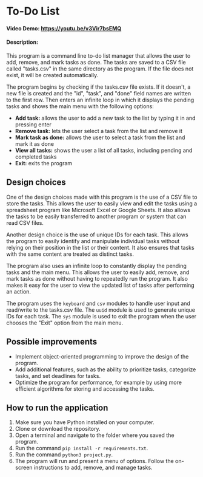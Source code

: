 # To-Do List
#### Video Demo: https://youtu.be/v3Vir7bsEMQ
#### Description:

This program is a command line to-do list manager that allows the user to add, remove, and mark tasks as done. The tasks are saved to a CSV file called "tasks.csv" in the same directory as the program. If the file does not exist, it will be created automatically.

The program begins by checking if the tasks.csv file exists. If it doesn't, a new file is created and the "id", "task", and "done" field names are written to the first row. Then enters an infinite loop in which it displays the pending tasks and shows the main menu with the following options:

- **Add task:** allows the user to add a new task to the list by typing it in and pressing enter
- **Remove task:** lets the user select a task from the list and remove it
- **Mark task as done:** allows the user to select a task from the list and mark it as done
- **View all tasks:** shows the user a list of all tasks, including pending and completed tasks
- **Exit:** exits the program

## Design choices
One of the design choices made with this program is the use of a CSV file to store the tasks. This allows the user to easily view and edit the tasks using a spreadsheet program like Microsoft Excel or Google Sheets. It also allows the tasks to be easily transferred to another program or system that can read CSV files.

Another design choice is the use of unique IDs for each task. This allows the program to easily identify and manipulate individual tasks without relying on their position in the list or their content. It also ensures that tasks with the same content are treated as distinct tasks.

The program also uses an infinite loop to constantly display the pending tasks and the main menu. This allows the user to easily add, remove, and mark tasks as done without having to repeatedly run the program. It also makes it easy for the user to view the updated list of tasks after performing an action.

The program uses the `keyboard` and `csv` modules to handle user input and read/write to the tasks.csv file. The `uuid` module is used to generate unique IDs for each task. The `sys` module is used to exit the program when the user chooses the "Exit" option from the main menu.

## Possible improvements
- Implement object-oriented programming to improve the design of the program.
- Add additional features, such as the ability to prioritize tasks, categorize tasks, and set deadlines for tasks.
- Optimize the program for performance, for example by using more efficient algorithms for storing and accessing the tasks.

## How to run the application
1. Make sure you have Python installed on your computer.
2. Clone or download the repository.
3. Open a terminal and navigate to the folder where you saved the program.
4. Run the command `pip install -r requirements.txt`.
5. Run the command `python3 project.py`.
6. The program will run and present a menu of options. Follow the on-screen instructions to add, remove, and manage tasks.
